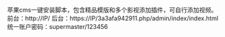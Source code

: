 苹果cms一键安装脚本，包含精品模版和多个影视添加插件，可自行添加视频。
前台：http://IP/
后台：https://IP/3a3afa942911.php/admin/index/index.html
统一账户密码：supermaster/123456
